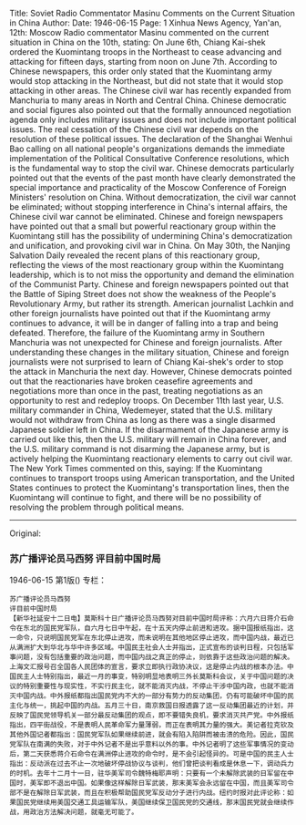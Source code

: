 Title: Soviet Radio Commentator Masinu Comments on the Current Situation in China
Author: 
Date: 1946-06-15
Page: 1
Xinhua News Agency, Yan'an, 12th: Moscow Radio commentator Masinu commented on the current situation in China on the 10th, stating: On June 6th, Chiang Kai-shek ordered the Kuomintang troops in the Northeast to cease advancing and attacking for fifteen days, starting from noon on June 7th. According to Chinese newspapers, this order only stated that the Kuomintang army would stop attacking in the Northeast, but did not state that it would stop attacking in other areas. The Chinese civil war has recently expanded from Manchuria to many areas in North and Central China. Chinese democratic and social figures also pointed out that the formally announced negotiation agenda only includes military issues and does not include important political issues. The real cessation of the Chinese civil war depends on the resolution of these political issues. The declaration of the Shanghai Wenhui Bao calling on all national people's organizations demands the immediate implementation of the Political Consultative Conference resolutions, which is the fundamental way to stop the civil war. Chinese democrats particularly pointed out that the events of the past month have clearly demonstrated the special importance and practicality of the Moscow Conference of Foreign Ministers' resolution on China. Without democratization, the civil war cannot be eliminated; without stopping interference in China's internal affairs, the Chinese civil war cannot be eliminated. Chinese and foreign newspapers have pointed out that a small but powerful reactionary group within the Kuomintang still has the possibility of undermining China's democratization and unification, and provoking civil war in China. On May 30th, the Nanjing Salvation Daily revealed the recent plans of this reactionary group, reflecting the views of the most reactionary group within the Kuomintang leadership, which is to not miss the opportunity and demand the elimination of the Communist Party. Chinese and foreign newspapers pointed out that the Battle of Siping Street does not show the weakness of the People's Revolutionary Army, but rather its strength. American journalist Lachkin and other foreign journalists have pointed out that if the Kuomintang army continues to advance, it will be in danger of falling into a trap and being defeated. Therefore, the failure of the Kuomintang army in Southern Manchuria was not unexpected for Chinese and foreign journalists. After understanding these changes in the military situation, Chinese and foreign journalists were not surprised to learn of Chiang Kai-shek's order to stop the attack in Manchuria the next day. However, Chinese democrats pointed out that the reactionaries have broken ceasefire agreements and negotiations more than once in the past, treating negotiations as an opportunity to rest and redeploy troops. On December 11th last year, U.S. military commander in China, Wedemeyer, stated that the U.S. military would not withdraw from China as long as there was a single disarmed Japanese soldier left in China. If the disarmament of the Japanese army is carried out like this, then the U.S. military will remain in China forever, and the U.S. military command is not disarming the Japanese army, but is actively helping the Kuomintang reactionary elements to carry out civil war. The New York Times commented on this, saying: If the Kuomintang continues to transport troops using American transportation, and the United States continues to protect the Kuomintang's transportation lines, then the Kuomintang will continue to fight, and there will be no possibility of resolving the problem through political means.



<hr /> 

Original: 


### 苏广播评论员马西努  评目前中国时局

1946-06-15
第1版()
专栏：

    苏广播评论员马西努
    评目前中国时局
    【新华社延安十二日电】莫斯科十日广播评论员马西努对目前中国时局评称：六月六日蒋介石命令在东北的国民党军队，自六月七日中午起，在十五天内停止前进和进攻。据中国报纸指出，这一命令，只说明国民党军在东北停止进攻，而未说明在其他地区停止进攻，而中国内战，最近已从满洲扩大到华北与华中许多区域。中国民主社会人士并指出，正式宣布的谈判日程，只包括军事问题，没有包括重要的政治问题，而中国内战之真正的停止，则依靠于这些政治问题的解决。上海文汇报号召全国各人民团体的宣言，要求立即执行政协决议，这是停止内战的根本办法。中国民主人士特别指出，最近一月的事变，特别明显地表明三外长莫斯科会议，关于中国问题的决议的特别重要性与现实性，不实行民主化，就不能消灭内战，不停止干涉中国内政，也就不能消灭中国内战。中外报纸都指出国民党内不大的一部分有势力的反动集团，仍有可能破坏中国的民主化与统一，挑起中国的内战。五月三十日，南京救国日报透露了这一反动集团最近的计划，并反映了国民党领导机关一部分最反动集团的观点，即不要错失良机，要求消灭共产党。中外报纸指出，四平街战役，不是表明人民革命军力量薄弱，而正在表明其力量的强大。美记者拉克钦及其他外国记者都指出：国民党军队如果继续前进，就会有陷入陷阱而被击溃的危险。因此，国民党军队在南满的失败，对于中外记者不是出乎意料以外的事。中外记者明了这些军事情况的变动后，第二天获悉蒋介石命令在满洲停止进攻的命令时，是不会引起怪异的。可是中国的民主人士指出：反动派在过去不止一次地破坏停战协议与谈判，他们曾把谈判看成是休息一下，调动兵力的时机。去年十二月十一日，驻华美军司令魏特梅耶声明：只要有一个未解除武装的日军留在中国时，美军即不退出中国。如果像这样解除日军武装，那末美军会永远留在中国，而且美军司令部不是在解除日军武装，而且在积极帮助国民党军反动分子进行内战。纽约时报对此评论称：如果国民党继续用美国交通工具运输军队，美国继续保卫国民党的交通线，那末国民党就会继续作战，用政治方法解决问题，就毫无可能了。
